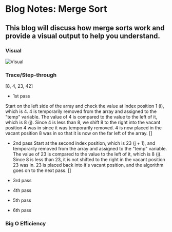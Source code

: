 # Blog Notes: Merge Sort

## This blog will discuss how merge sorts work and provide a visual output to help you understand.

### Visual

![Visual](./)

### Trace/Step-through

[8, 4, 23, 42]

- 1st pass

Start on the left side of the array and check the value at index position 1 (i), which is 4. 4 is temporarily removed from the array and assigned to the "temp" variable.
The value of 4 is compared to the value to the left of it, which is 8 (j). Since 4 is less than 8, we shift 8 to the right into the vacant position 4 was in since it was temporarily removed.
4 is now placed in the vacant position 8 was in so that it is now on the far left of the array.
[]

- 2nd pass
Start at the second index position, which is 23 (j + 1), and temporarily removed from the array and assigned to the "temp" variable.
The value of 23 is compared to the value to the left of it, which is 8 (j). Since 8 is less than 23, it is not shifted to the right in the vacant position 23 was in.
23 is placed back into it's vacant position, and the algorithm goes on to the next pass.
[]

- 3rd pass

- 4th pass

- 5th pass

- 6th pass

### Big O Efficiency
